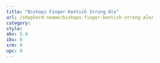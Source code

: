 ```yaml
---
title: "Bishops Finger Kentish Strong Ale"
url: /shepherd-neame/bishops-finger-kentish-strong-ale/
category: 
style: 
abv: 5.4
ibu: 0
srm: 0
upc: 0
---
```


